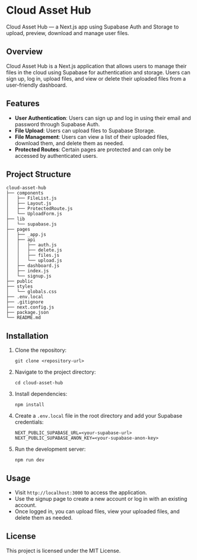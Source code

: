 # Cloud Asset Hub

Cloud Asset Hub — a Next.js app using Supabase Auth and Storage to upload, preview, download and manage user files.

## Overview
Cloud Asset Hub is a Next.js application that allows users to manage their files in the cloud using Supabase for authentication and storage. Users can sign up, log in, upload files, and view or delete their uploaded files from a user-friendly dashboard.

## Features
- **User Authentication**: Users can sign up and log in using their email and password through Supabase Auth.
- **File Upload**: Users can upload files to Supabase Storage.
- **File Management**: Users can view a list of their uploaded files, download them, and delete them as needed.
- **Protected Routes**: Certain pages are protected and can only be accessed by authenticated users.

## Project Structure
```
cloud-asset-hub
├── components
│   ├── FileList.js
│   ├── Layout.js
│   ├── ProtectedRoute.js
│   └── UploadForm.js
├── lib
│   └── supabase.js
├── pages
│   ├── _app.js
│   ├── api
│   │   ├── auth.js
│   │   ├── delete.js
│   │   ├── files.js
│   │   └── upload.js
│   ├── dashboard.js
│   ├── index.js
│   └── signup.js
├── public
├── styles
│   └── globals.css
├── .env.local
├── .gitignore
├── next.config.js
├── package.json
└── README.md
```

## Installation
1. Clone the repository:
   ```
   git clone <repository-url>
   ```
2. Navigate to the project directory:
   ```
   cd cloud-asset-hub
   ```
3. Install dependencies:
   ```
   npm install
   ```
4. Create a `.env.local` file in the root directory and add your Supabase credentials:
   ```
   NEXT_PUBLIC_SUPABASE_URL=<your-supabase-url>
   NEXT_PUBLIC_SUPABASE_ANON_KEY=<your-supabase-anon-key>
   ```
5. Run the development server:
   ```
   npm run dev
   ```

## Usage
- Visit `http://localhost:3000` to access the application.
- Use the signup page to create a new account or log in with an existing account.
- Once logged in, you can upload files, view your uploaded files, and delete them as needed.

## License
This project is licensed under the MIT License.
